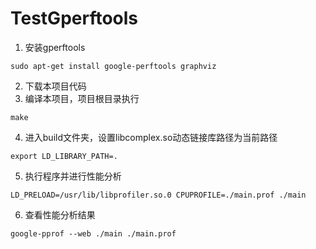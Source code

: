 # TestGperftools

1. 安装gperftools
```
sudo apt-get install google-perftools graphviz
```
2. 下载本项目代码
3. 编译本项目，项目根目录执行
```
make
```
4. 进入build文件夹，设置libcomplex.so动态链接库路径为当前路径
```
export LD_LIBRARY_PATH=.
```
5. 执行程序并进行性能分析
```
LD_PRELOAD=/usr/lib/libprofiler.so.0 CPUPROFILE=./main.prof ./main
```
6. 查看性能分析结果
```
google-pprof --web ./main ./main.prof
``` 